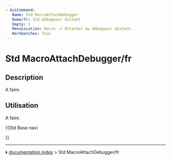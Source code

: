 ```yaml
---
- GuiCommand:
   Name: Std MacroAttachDebugger
   Name/fr: Std Débogueur distant
   Empty: 1
   MenuLocation: Macro -> Attacher au débogueur distant...
   Workbenches: Tous
---
```


# Std MacroAttachDebugger/fr

## Description

A faire.

## Utilisation

A faire.





{{Std Base navi

}}



---
⏵ [documentation index](../README.md) > Std MacroAttachDebugger/fr
